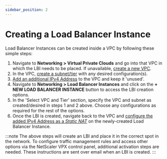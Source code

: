 ```yaml
---
sidebar_position: 2
---
```

# Creating a Load Balancer Instance

Load Balancer Instances can be created inside a VPC by following these simple steps:

1. Navigate to **Networking > Virtual Private Clouds** and go into that VPC in which the LBI needs to be placed. If unavailable, [create a new VPC](/docs/Networking/VirtualPrivateClouds/CreateListandViewVPCs).
2. In the VPC, [create a subnet/tier](/docs/Networking/VirtualPrivateClouds/CreatingVPCSubnetsTiers) with any desired configuration(s).
3. [Add an additional IPv4 Address](/docs/Networking/VirtualPrivateClouds/IPv4AddressesandVPC) to the VPC and keep it 'unused'.
4. Navigate to **Networking > Load Balancer Instances** and click on the **+ NEW LOAD BALANCER INSTANCE** button to access the LBI creation options.
5. In the 'Select VPC and Tier' section, specify the VPC and subnet as created/desired in steps 1 and 2 above. Choose any configurations as required for the rest of the options.
6. Once the LBI is created, navigate back to the VPC and [configure the added IPv4 Address as a _Static NAT_](/docs/Networking/VirtualPrivateClouds/IPv4AddressesandVPC) on the newly-created Load Balancer Instance.

:::note
The above steps will create an LBI and place it in the correct spot in the network. To configure traffic management rules and access other options via the NetScaler VPX control panel, additional activation steps are needed. These instructions are sent over email when an LBI is created.
:::


